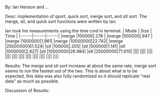 By: Ian Henson and ...

Desc: implementation of qsort, quick sort, merge sort, and stl sort. The merge, stl, and quick sort functions were written by Ian.

Ian took his measurements using the time cmd in terminal.
| Mode | Size | Time |
|------|------|------|
|merge |100000|.278  |
|merge |500000|.947  |
|merge |1000000|1.981|
|merge |10000000|22.742|
|merge |25000000|61.524|
|stl   |100000|.205|
|stl   |500000|1.141|
|stl   |1000000|2.627|
|stl   |10000000|26.984|
|stl   |25000000|71.010|
||||
||||
||||
||||
||||
||||
||||
||||
||||
||||
||||

Results: The merge and stl sort increase at about the same rate, merge sort seems to run the fastest out of the two. This is about what is to be expected, this data was also fully randomized so it should replicate "real data" as much as possible.

Discussion of Results: 
